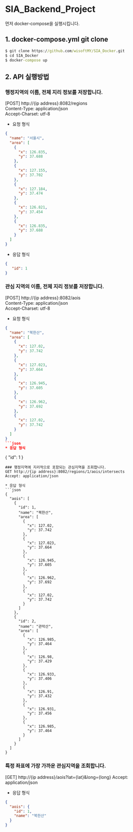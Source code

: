 # SIA_Backend_Project

먼저 docker-compose을 실행시킵니다.

## 1. docker-compose.yml git clone
```cmd
$ git clone https://github.com/wisoftMY/SIA_Docker.git
$ cd SIA_Docker
$ docker-compose up
```

## 2. API 실행방법
### 행정지역의 이름, 전체 지리 정보를 저장합니다.
[POST] http://{ip address}:8082/regions<br>
Content-Type: application/json<br>
Accept-Charset: utf-8

* 요청 형식
```json
{
  "name": "서울시",
  "area": [
    {
      "x": 126.835,
      "y": 37.688
    },
    {
      "x": 127.155,
      "y": 37.702
    },
    {
      "x": 127.184,
      "y": 37.474
    },
    {
      "x": 126.821,
      "y": 37.454
    },
    {
      "x": 126.835,
      "y": 37.688
    }
  ]
}
```
* 응답 형식
```json
{
   "id": 1
}
```

### 관심 지역의 이름, 전체 지리 정보를 저장합니다.
[POST] http://{ip address}:8082/aois<br>
Content-Type: application/json<br>
Accept-Charset: utf-8

* 요청 형식
```json
{
  "name": "북한산",
  "area": [
    {
      "x": 127.02,
      "y": 37.742
    },
    {
      "x": 127.023,
      "y": 37.664
    },
    {
      "x": 126.945,
      "y": 37.605
    },
    {
      "x": 126.962,
      "y": 37.692
    },
    {
      "x": 127.02,
      "y": 37.742
    }
  ]
}
```json
* 응답 형식
```
{
   "id": 1
}
```
### 행정지역에 지리적으로 포함되는 관심지역을 조회합니다.
GET http://{ip address}:8082/regions/1/aois/intersects
Accept: application/json

* 응답 형식
```json 
{
  "aois": [
    {
      "id": 1,
      "name": "북한산",
      "area": [
        {
          "x": 127.02,
          "y": 37.742
        },
        {
          "x": 127.023,
          "y": 37.664
        },
        {
          "x": 126.945,
          "y": 37.605
        },
        {
          "x": 126.962,
          "y": 37.692
        },
        {
          "x": 127.02,
          "y": 37.742
        }
      ]
    },
    {
      "id": 2,
      "name": "관악산",
      "area": [
        {
          "x": 126.985,
          "y": 37.464
        },
        {
          "x": 126.98,
          "y": 37.429
        },
        {
          "x": 126.933,
          "y": 37.406
        },
        {
          "x": 126.91,
          "y": 37.432
        },
        {
          "x": 126.931,
          "y": 37.456
        },
        {
          "x": 126.985,
          "y": 37.464
        }
      ]
    }
  ]
}
```
### 특정 좌표에 가장 가까운 관심지역을 조회합니다.
[GET] http://{ip address}/aois?lat={lat}&long={long}
Accept: application/json

* 응답 형식
```json
{
  "aois": {
    "id": 1,
    "name": "북한산"
  }
}
```

